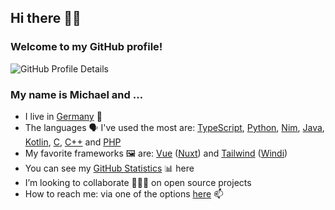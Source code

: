 ## Hi there 👋🏻

### Welcome to my GitHub profile!

![GitHub Profile Details](https://github-profile-summary-cards.vercel.app/api/cards/profile-details?username=mhrstmnn&theme=default)

<!--
**mhrstmnn/mhrstmnn** is a ✨ _special_ ✨ repository because its `README.md` (this file) appears on your GitHub profile.

Here are some ideas to get you started:

- 🔭 I’m currently working on ...
- 🌱 I’m currently learning ...
- 👯 I’m looking to collaborate on ...
- 🤔 I’m looking for help with ...
- 💬 Ask me about ...
- 📫 How to reach me: ...
- 😄 Pronouns: ...
- ⚡ Fun fact: ...
-->

### My name is Michael and …

- I live in [Germany](https://goo.gl/maps/K9EeGfAKvvNEEACPA) 📍
- The languages 🗣️ I've used the most are: [TypeScript](https://www.typescriptlang.org), [Python](https://www.python.org), [Nim](https://nim-lang.org), [Java](https://www.oracle.com/java/), [Kotlin](https://kotlinlang.org), [C](https://en.wikipedia.org/wiki/The_C_Programming_Language), [C++](https://en.wikipedia.org/wiki/C%2B%2B) and [PHP](https://www.php.net)
- My favorite frameworks 🖼 are: [Vue](https://vuejs.org) ([Nuxt](https://nuxtjs.org)) and [Tailwind](https://tailwindcss.com) ([Windi](https://windicss.org))
- You can see my [GitHub Statistics](GitHub_Statistics.md) 📊 here
- I’m looking to collaborate 👨🏻‍💻 on open source projects
- How to reach me: via one of the options [here](https://links.hrstmnn.de) 📫
<!-- - ![Twitter Follow](https://img.shields.io/twitter/follow/mhrstmnn?style=social) 🐦 -->
